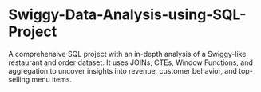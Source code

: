 # Swiggy-Data-Analysis-using-SQL-Project
A comprehensive SQL project with an in-depth analysis of a Swiggy-like restaurant and order dataset. It uses JOINs, CTEs, Window Functions, and aggregation to uncover insights into revenue, customer behavior, and top-selling menu items.
